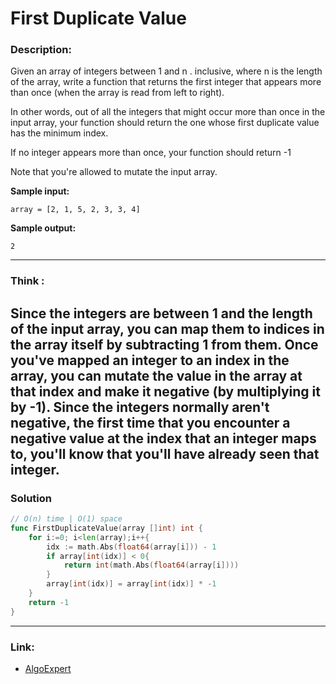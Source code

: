 # First Duplicate Value

### Description:  
Given an array of integers between 1 and n . inclusive, where n is the length of the array, write a function that
returns the first integer that appears more than once (when the array is read from left to right).

In other words, out of all the integers that might occur more than once in the input array, your function should return the
one whose first duplicate value has the minimum index.

If no integer appears more than once, your function should return -1

Note that you're allowed to mutate the input array.

**Sample input:**  
```
array = [2, 1, 5, 2, 3, 3, 4]
```

**Sample output:**  
```
2
```


---
### Think :
Since the integers are between 1 and the length of the input array, you can map them to indices in the array itself by subtracting 1 from them. Once you've mapped an integer to an index in the array, you can mutate the value in the array at that index and make it negative (by multiplying it by -1). Since the integers normally aren't negative, the first time that you encounter a negative value at the index that an integer maps to, you'll know that you'll have already seen that integer.
---
### Solution
```go
// O(n) time | O(1) space
func FirstDuplicateValue(array []int) int {
	for i:=0; i<len(array);i++{
		idx := math.Abs(float64(array[i])) - 1
		if array[int(idx)] < 0{
			return int(math.Abs(float64(array[i])))
		}
		array[int(idx)] = array[int(idx)] * -1
	}
	return -1
}	

```

---

### Link:
- [AlgoExpert](https://www.algoexpert.io/questions/first-duplicate-value)